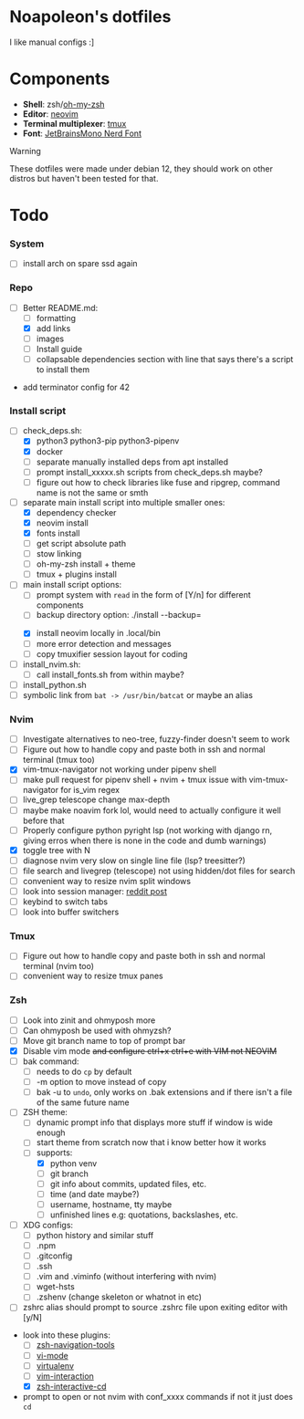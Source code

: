 # Noapoleon's dotfiles
I like manual configs :]

# Components
 - **Shell**: zsh/[oh-my-zsh](https://github.com/ohmyzsh/ohmyzsh)
 - **Editor**: [neovim](https://github.com/neovim/neovim)
 - **Terminal multiplexer**: [tmux](https://github.com/tmux/tmux)
 - **Font**: [JetBrainsMono Nerd Font](https://www.nerdfonts.com/font-downloads)

> [!WARNING]
> These dotfiles were made under debian 12, they should work on other distros but haven't been tested for that.

# Todo
### System
- [ ] install arch on spare ssd again

### Repo
- [ ] Better README.md:
    - [ ] formatting
    - [x] add links
    - [ ] images
    - [ ] Install guide
    - [ ] collapsable dependencies section with line that says there's a script to install them
- add terminator config for 42

### Install script
- [ ] check_deps.sh:
    - [x] python3 python3-pip python3-pipenv
    - [x] docker
    - [ ] separate manually installed deps from apt installed
    - [ ] prompt install_xxxxx.sh scripts from check_deps.sh maybe?
    - [ ] figure out how to check libraries like fuse and ripgrep, command name is not the same or smth
- [ ] separate main install script into multiple smaller ones:
    - [x] dependency checker
    - [x] neovim install
    - [x] fonts install
    - [ ] get script absolute path
    - [ ] stow linking
    - [ ] oh-my-zsh install + theme
    - [ ] tmux + plugins install
- [ ] main install script options:
    - [ ] prompt system with `read` in the form of [Y/n] for different components
    - [ ] backup directory option: ./install --backup=<dir>
    - [x] install neovim locally in .local/bin
    - [ ] more error detection and messages
    - [ ] copy tmuxifier session layout for coding
- [ ] install_nvim.sh:
    - [ ] call install_fonts.sh from within maybe?
- [ ] install_python.sh
- [ ] symbolic link from `bat -> /usr/bin/batcat` or maybe an alias

### Nvim
- [ ] Investigate alternatives to neo-tree, fuzzy-finder doesn't seem to work
- [ ] Figure out how to handle copy and paste both in ssh and normal terminal (tmux too)
- [x] vim-tmux-navigator not working under pipenv shell
- [ ] make pull request for pipenv shell + nvim + tmux issue with vim-tmux-navigator for is_vim regex
- [ ] live_grep telescope change max-depth
- [ ] maybe make noavim fork lol, would need to actually configure it well before that
- [ ] Properly configure python pyright lsp (not working with django rn, giving erros when there is none in the code and dumb warnings)
- [x] toggle tree with <leader>N
- [ ] diagnose nvim very slow on single line file (lsp? treesitter?)
- [ ] file search and livegrep (telescope) not using hidden/dot files for search
- [ ] convenient way to resize nvim split windows
- [ ] look into session manager: [reddit post](https://www.reddit.com/r/neovim/comments/szis80/which_session_manager_for_nvim/)
- [ ] keybind to switch tabs
- [ ] look into buffer switchers

### Tmux
- [ ] Figure out how to handle copy and paste both in ssh and normal terminal (nvim too)
- [ ] convenient way to resize tmux panes

### Zsh
- [ ] Look into zinit and ohmyposh more
- [ ] Can ohmyposh be used with ohmyzsh?
- [ ] Move git branch name to top of prompt bar
- [x] Disable vim mode ~~and configure ctrl+x ctrl+e with VIM not NEOVIM~~
- [ ] bak command:
    - [ ] needs to do `cp` by default
    - [ ] -m option to move instead of copy
    - [ ] bak -u to `undo`, only works on .bak extensions and if there isn't a file of the same future name
- [ ] ZSH theme:
    - [ ] dynamic prompt info that displays more stuff if window is wide enough
    - [ ] start theme from scratch now that i know better how it works
    - [ ] supports:
        - [x] python venv
        - [ ] git branch
        - [ ] git info about commits, updated files, etc.
        - [ ] time (and date maybe?)
        - [ ] username, hostname, tty maybe
        - [ ] unfinished lines e.g: quotations, backslashes, etc.
- [ ] XDG configs:
    - [ ] python history and similar stuff
    - [ ] .npm
    - [ ] .gitconfig
    - [ ] .ssh
    - [ ] .vim and .viminfo (without interfering with nvim)
    - [ ] wget-hsts
    - [ ] .zshenv (change skeleton or whatnot in etc)
- [ ] zshrc alias should prompt to source .zshrc file upon exiting editor with [y/N]
- look into these plugins:
    - [ ] [zsh-navigation-tools](https://github.com/ohmyzsh/ohmyzsh/tree/master/plugins/zsh-navigation-tools)
    - [ ] [vi-mode](https://github.com/ohmyzsh/ohmyzsh/tree/master/plugins/vi-mode)
    - [ ] [virtualenv](https://github.com/ohmyzsh/ohmyzsh/tree/master/plugins/virtualenv)
    - [ ] [vim-interaction](https://github.com/ohmyzsh/ohmyzsh/tree/master/plugins/vim-interaction)
    - [x] [zsh-interactive-cd](https://github.com/ohmyzsh/ohmyzsh/tree/master/plugins/zsh-interactive-cd)
- prompt to open or not nvim with conf_xxxx commands if not it just does `cd`

